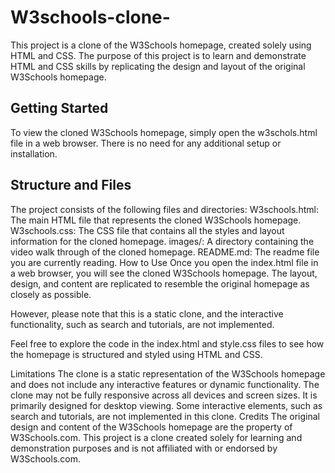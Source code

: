 ﻿# W3schools-clone-
This project is a clone of the W3Schools homepage, created solely using HTML and CSS. The purpose of this project is to learn and demonstrate HTML and CSS skills by replicating the design and layout of the original W3Schools homepage.

## Getting Started
To view the cloned W3Schools homepage, simply open the w3schols.html file in a web browser. There is no need for any additional setup or installation.

## Structure and Files
The project consists of the following files and directories:
W3schools.html: The main HTML file that represents the cloned W3Schools homepage.
W3schools.css: The CSS file that contains all the styles and layout information for the cloned homepage.
images/: A directory containing the video walk through of the cloned homepage.
README.md: The readme file you are currently reading.
How to Use
Once you open the index.html file in a web browser, you will see the cloned W3Schools homepage. The layout, design, and content are replicated to resemble the original homepage as closely as possible.

However, please note that this is a static clone, and the interactive functionality, such as search and tutorials, are not implemented.

Feel free to explore the code in the index.html and style.css files to see how the homepage is structured and styled using HTML and CSS.

Limitations
The clone is a static representation of the W3Schools homepage and does not include any interactive features or dynamic functionality.
The clone may not be fully responsive across all devices and screen sizes. It is primarily designed for desktop viewing.
Some interactive elements, such as search and tutorials, are not implemented in this clone.
Credits
The original design and content of the W3Schools homepage are the property of W3Schools.com. This project is a clone created solely for learning and demonstration purposes and is not affiliated with or endorsed by W3Schools.com.
